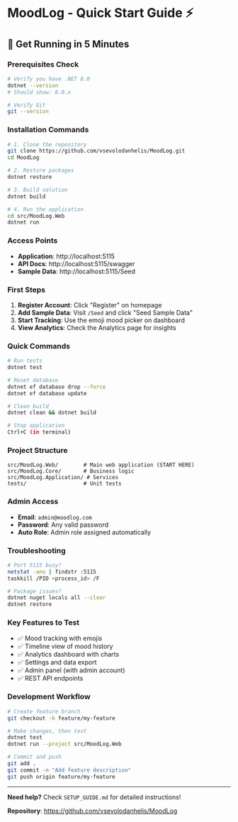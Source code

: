 # MoodLog - Quick Start Guide ⚡

## 🚀 Get Running in 5 Minutes

### Prerequisites Check
```bash
# Verify you have .NET 8.0
dotnet --version
# Should show: 8.0.x

# Verify Git
git --version
```

### Installation Commands
```bash
# 1. Clone the repository
git clone https://github.com/vsevolodanhelis/MoodLog.git
cd MoodLog

# 2. Restore packages
dotnet restore

# 3. Build solution
dotnet build

# 4. Run the application
cd src/MoodLog.Web
dotnet run
```

### Access Points
- **Application**: http://localhost:5115
- **API Docs**: http://localhost:5115/swagger
- **Sample Data**: http://localhost:5115/Seed

### First Steps
1. **Register Account**: Click "Register" on homepage
2. **Add Sample Data**: Visit `/Seed` and click "Seed Sample Data"
3. **Start Tracking**: Use the emoji mood picker on dashboard
4. **View Analytics**: Check the Analytics page for insights

### Quick Commands
```bash
# Run tests
dotnet test

# Reset database
dotnet ef database drop --force
dotnet ef database update

# Clean build
dotnet clean && dotnet build

# Stop application
Ctrl+C (in terminal)
```

### Project Structure
```
src/MoodLog.Web/        # Main web application (START HERE)
src/MoodLog.Core/       # Business logic
src/MoodLog.Application/ # Services
tests/                  # Unit tests
```

### Admin Access
- **Email**: `admin@moodlog.com`
- **Password**: Any valid password
- **Auto Role**: Admin role assigned automatically

### Troubleshooting
```bash
# Port 5115 busy?
netstat -ano | findstr :5115
taskkill /PID <process_id> /F

# Package issues?
dotnet nuget locals all --clear
dotnet restore
```

### Key Features to Test
- ✅ Mood tracking with emojis
- ✅ Timeline view of mood history
- ✅ Analytics dashboard with charts
- ✅ Settings and data export
- ✅ Admin panel (with admin account)
- ✅ REST API endpoints

### Development Workflow
```bash
# Create feature branch
git checkout -b feature/my-feature

# Make changes, then test
dotnet test
dotnet run --project src/MoodLog.Web

# Commit and push
git add .
git commit -m "Add feature description"
git push origin feature/my-feature
```

---

**Need help?** Check `SETUP_GUIDE.md` for detailed instructions!

**Repository**: https://github.com/vsevolodanhelis/MoodLog
